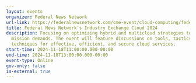 ```yaml
---
layout: events
organizer: Federal News Network
url-link: https://federalnewsnetwork.com/cme-event/cloud-computing/federal-news-networks-industry-exchange-cloud-2024/
title: Federal News Network’s Industry Exchange Cloud 2024
description: Focusing on optimizing hybrid and multicloud strategies to meet
  mission demands. The event will feature discussions on tools, tactics, and
  techniques for effective, efficient, and secure cloud services.
start-time: 2024-11-18T11:00:00.000-00:00
end-time: 2024-11-18T13:00:00.000-00:00
event-type: Online
gov-only: false
is-external: true
---
```

